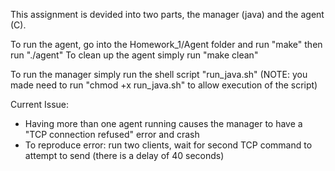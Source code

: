 This assignment is devided into two parts, the manager (java) and the agent (C).

To run the agent, go into the Homework_1/Agent folder and run "make" then run "./agent"
To clean up the agent simply run "make clean"

To run the manager simply run the shell script "run_java.sh"
(NOTE: you made need to run "chmod +x run_java.sh" to allow execution of the script)


Current Issue:
 - Having more than one agent running causes the manager to have a "TCP connection refused" error and crash
 - To reproduce error: run two clients, wait for second TCP command to attempt to send (there is a delay of 40 seconds)
